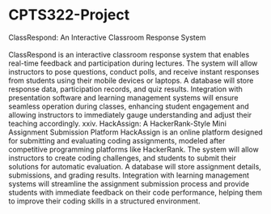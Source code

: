 # CPTS322-Project
ClassRespond: An Interactive Classroom Response System <br />
<br />
ClassRespond is an interactive classroom response system that enables real-time
feedback and participation during lectures. The system will allow instructors to pose
questions, conduct polls, and receive instant responses from students using their mobile
devices or laptops. A database will store response data, participation records, and quiz
results. Integration with presentation software and learning management systems will
ensure seamless operation during classes, enhancing student engagement and allowing
instructors to immediately gauge understanding and adjust their teaching accordingly.
xxiv. HackAssign: A HackerRank-Style Mini Assignment Submission Platform
HackAssign is an online platform designed for submitting and evaluating coding
assignments, modeled after competitive programming platforms like HackerRank. The
system will allow instructors to create coding challenges, and students to submit their
solutions for automatic evaluation. A database will store assignment details,
submissions, and grading results. Integration with learning management systems will
streamline the assignment submission process and provide students with immediate
feedback on their code performance, helping them to improve their coding skills in a
structured environment.
